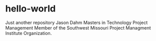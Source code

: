 # hello-world
Just another repository
Jason Dahm
Masters in Technology Project Management
Member of the Southwest Missouri Project Managment Institute Organization.
